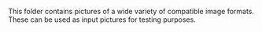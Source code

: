 This folder contains pictures of a wide variety of compatible image formats. These can be used as input pictures for testing purposes.
